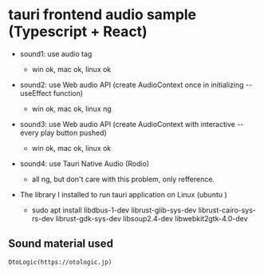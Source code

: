 # tauri frontend audio sample (Typescript + React)

- sound1: use audio tag
    - win ok, mac ok, linux ok
- sound2: use Web audio API (create AudioContext once in initializing -- useEffect function)
    - win ok, mac ok, linux ng
- sound3: use Web audio API (create AudioContext with interactive -- every play button pushed)
    - win ok, mac ok, linux ok

- sound4: use Tauri Native Audio (Rodio)
    - all ng, but don't care with this problem, only refference.

- The library I installed to run tauri application on Linux (ubuntu )
    - sudo apt install libdbus-1-dev librust-glib-sys-dev librust-cairo-sys-rs-dev librust-gdk-sys-dev libsoup2.4-dev libwebkit2gtk-4.0-dev

## Sound material used
    OtoLogic(https://otologic.jp)
